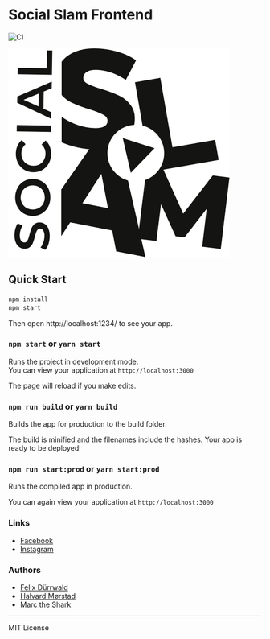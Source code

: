 # Social Slam Frontend

![CI](https://github.com/SocialSlam/social-slam-frontend/workflows/CI/badge.svg)

![repo-banner](./src/assets/images/logo.svg)


## Quick Start

```bash
npm install
npm start
```

Then open http://localhost:1234/ to see your app. 

### `npm start` or `yarn start`

Runs the project in development mode.  
You can view your application at `http://localhost:3000`

The page will reload if you make edits.

### `npm run build` or `yarn build`

Builds the app for production to the build folder.

The build is minified and the filenames include the hashes.
Your app is ready to be deployed!

### `npm run start:prod` or `yarn start:prod`

Runs the compiled app in production.

You can again view your application at `http://localhost:3000`

### Links

* [Facebook]()
* [Instagram]()

### Authors

* [Felix Dürrwald](https://github.com/mplabs)
* [Halvard Mørstad](https://github.com/halvardssm)
* [Marc the Shark](https://github.com/Tschakabaka)

---

MIT License

